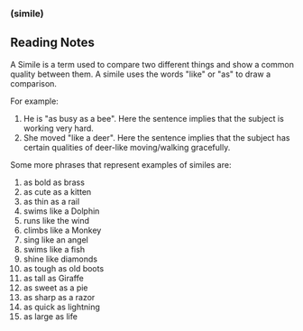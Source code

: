 ### (simile)

## Reading Notes
A Simile is a term used to compare two different things and show a common quality between them. A simile uses the words "like" or "as" to draw a comparison. 

For example: 
1. He is "as busy as a bee". Here the sentence implies that the subject is working very hard. 
2. She moved "like a deer". Here the sentence implies that the subject has certain qualities of deer-like moving/walking gracefully.

Some more phrases that represent examples of similes are:
1. as bold as brass
2. as cute as a kitten
3. as thin as a rail
4. swims like a Dolphin
5. runs like the wind
6. climbs like a Monkey
7. sing like an angel
8. swims like a fish
9. shine like diamonds
10. as tough as old boots
11. as tall as Giraffe
12. as sweet as a pie
13. as sharp as a razor
14. as quick as lightning
15. as large as life